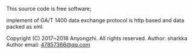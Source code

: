 
This source code is free software;

implement of GA/T 1400 data exchange
protocol is http based and data packed as xml.

Copyright (C) 2017~2018 Anyongzhi. All rights reserved.
Author: sharkka
Author email: 47857366@qq.com
